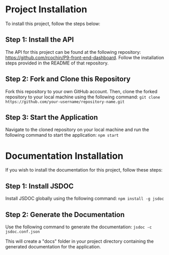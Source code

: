# Project Installation

To install this project, follow the steps below:

## Step 1: Install the API

The API for this project can be found at the following repository: https://github.com/rcochin/P9-front-end-dashboard. Follow the installation steps provided in the README of that repository.

## Step 2: Fork and Clone this Repository

Fork this repository to your own GitHub account. Then, clone the forked repository to your local machine using the following command:
``git clone https://github.com/your-username/repository-name.git``

## Step 3: Start the Application

Navigate to the cloned repository on your local machine and run the following command to start the application:
``npm start``

# Documentation Installation

If you wish to install the documentation for this project, follow these steps:

## Step 1: Install JSDOC

Install JSDOC globally using the following command:
``npm install -g jsdoc``

## Step 2: Generate the Documentation

Use the following command to generate the documentation:
``jsdoc -c jsdoc.conf.json``

This will create a "docs" folder in your project directory containing the generated documentation for the application.
